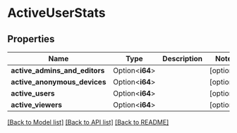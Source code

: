 # ActiveUserStats

## Properties

Name | Type | Description | Notes
------------ | ------------- | ------------- | -------------
**active_admins_and_editors** | Option<**i64**> |  | [optional]
**active_anonymous_devices** | Option<**i64**> |  | [optional]
**active_users** | Option<**i64**> |  | [optional]
**active_viewers** | Option<**i64**> |  | [optional]

[[Back to Model list]](../README.md#documentation-for-models) [[Back to API list]](../README.md#documentation-for-api-endpoints) [[Back to README]](../README.md)


